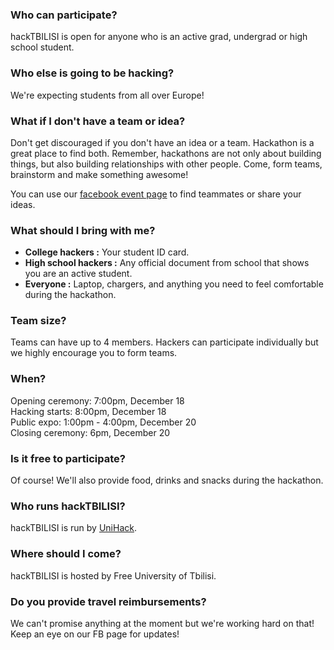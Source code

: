### Who can participate?
hackTBILISI is open for anyone who is an active grad, undergrad or high school student.

### Who else is going to be hacking?
We're expecting students from all over Europe!

### What if I don't have a team or idea? 
Don't get discouraged if you don't have an idea or a team. Hackathon is a great place to find both. Remember, hackathons are not only about building things, but also building relationships with other people. Come, form teams, brainstorm and make something awesome! <br>

You can use our [facebook event page](https://goo.gl/Rt5W92) to find teammates or share your ideas.



### What should I bring with me? 

- **College hackers :** Your student ID card.<br>
- **High school hackers :** Any official document from school that shows you are an active student. <br>
- **Everyone :** Laptop, chargers, and anything you need to feel comfortable during the hackathon. 




### Team size?
Teams can have up to 4 members. Hackers can participate individually but we highly encourage you to form teams. 


### When?
Opening ceremony:  7:00pm, December 18 <br>
Hacking starts: 8:00pm, December 18 <br>
Public expo: 1:00pm - 4:00pm, December 20 <br>
Closing ceremony: 6pm, December 20



### Is it free to participate?
Of course! We'll also provide food, drinks and snacks during the hackathon.


### Who runs hackTBILISI?
hackTBILISI is run by [UniHack](http://unihack.io).

### Where should I come?
hackTBILISI is hosted by Free University of Tbilisi.

### Do you provide travel reimbursements?
We can't promise anything at the moment but we're working hard on that! Keep an eye on our FB page for updates!

